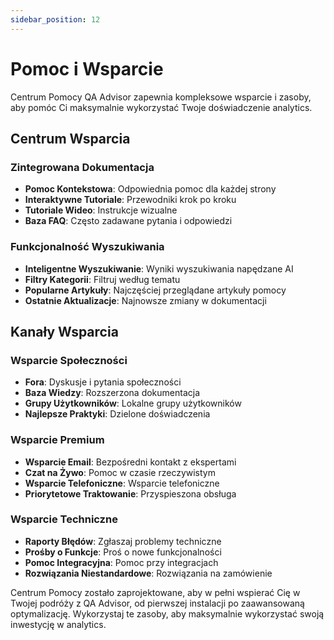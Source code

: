 ```yaml
---
sidebar_position: 12
---
```


# Pomoc i Wsparcie

Centrum Pomocy QA Advisor zapewnia kompleksowe wsparcie i zasoby, aby pomóc Ci maksymalnie wykorzystać Twoje doświadczenie analytics.

## Centrum Wsparcia

### Zintegrowana Dokumentacja
- **Pomoc Kontekstowa**: Odpowiednia pomoc dla każdej strony
- **Interaktywne Tutoriale**: Przewodniki krok po kroku
- **Tutoriale Wideo**: Instrukcje wizualne
- **Baza FAQ**: Często zadawane pytania i odpowiedzi

### Funkcjonalność Wyszukiwania
- **Inteligentne Wyszukiwanie**: Wyniki wyszukiwania napędzane AI
- **Filtry Kategorii**: Filtruj według tematu
- **Popularne Artykuły**: Najczęściej przeglądane artykuły pomocy
- **Ostatnie Aktualizacje**: Najnowsze zmiany w dokumentacji

## Kanały Wsparcia

### Wsparcie Społeczności
- **Fora**: Dyskusje i pytania społeczności
- **Baza Wiedzy**: Rozszerzona dokumentacja
- **Grupy Użytkowników**: Lokalne grupy użytkowników
- **Najlepsze Praktyki**: Dzielone doświadczenia

### Wsparcie Premium
- **Wsparcie Email**: Bezpośredni kontakt z ekspertami
- **Czat na Żywo**: Pomoc w czasie rzeczywistym
- **Wsparcie Telefoniczne**: Wsparcie telefoniczne
- **Priorytetowe Traktowanie**: Przyspieszona obsługa

### Wsparcie Techniczne
- **Raporty Błędów**: Zgłaszaj problemy techniczne
- **Prośby o Funkcje**: Proś o nowe funkcjonalności
- **Pomoc Integracyjna**: Pomoc przy integracjach
- **Rozwiązania Niestandardowe**: Rozwiązania na zamówienie

Centrum Pomocy zostało zaprojektowane, aby w pełni wspierać Cię w Twojej podróży z QA Advisor, od pierwszej instalacji po zaawansowaną optymalizację. Wykorzystaj te zasoby, aby maksymalnie wykorzystać swoją inwestycję w analytics.
